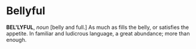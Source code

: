 # Bellyful

**BEL'LYFUL**, _noun_ \[belly and full.\] As much as fills the belly, or satisfies the appetite. In familiar and ludicrous language, a great abundance; more than enough.
